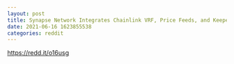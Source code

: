 ```yaml
--- 
layout: post 
title: Synapse Network Integrates Chainlink VRF, Price Feeds, and Keepers to Enhance Its Ecosystem 
date: 2021-06-16 1623855538 
categories: reddit 
--- 
```

https://redd.it/o16usg